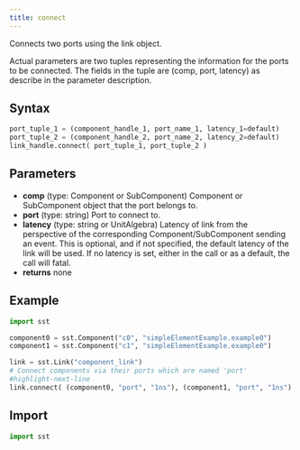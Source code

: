 ```yaml
---
title: connect
---
```


<!---
SAND2022-6843 O
Source: sst-documentation/manuals/python
--->

Connects two ports using the link object. 

Actual parameters are two tuples representing the information for the ports to be connected. The fields in the tuple are (comp, port, latency) as describe in the parameter description. 


## Syntax
```python
port_tuple_1 = (component_handle_1, port_name_1, latency_1=default)
port_tuple_2 = (component_handle_2, port_name_2, latency_2=default)
link_handle.connect( port_tuple_1, port_tuple_2 )
```

## Parameters
* **comp** (type: Component or SubComponent) Component or SubComponent object that the port belongs to.
* **port** (type: string) Port to connect to.
* **latency** (type: string or UnitAlgebra) Latency of link from the perspective of the corresponding Component/SubComponent sending an event. This is optional, and if not specified, the default latency of the link will be used. If no latency is set, either in the call or as a default, the call will fatal. 
* **returns** none


## Example

```python
import sst

component0 = sst.Component("c0", "simpleElementExample.example0")
component1 = sst.Component("c1", "simpleElementExample.example0")

link = sst.Link("component_link")
# Connect components via their ports which are named 'port'
#highlight-next-line
link.connect( (component0, "port", "1ns"), (component1, "port", "1ns") )
```

## Import
```python
import sst
```